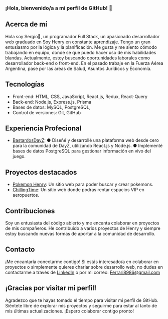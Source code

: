 ### ¡Hola, bienvenido/a a mi perfil de GitHub! 👋

## Acerca de mí
Hola soy Sergio👋, un programador Full Stack, un apasionado desarrollador web graduado en Soy Henry en constante aprendizaje. Tengo un gran entusiasmo por la lógica y la planificación.
Me gusta y me siento cómodo trabajando en equipo, donde se que puedo hacer uso de mis habilidades blandas.
Actualmente, estoy buscando oportunidades laborales como desarrollador back-end o front-end.
En el pasado trabaje en la Fuerza Aérea Argentina, pase por las areas de Salud, Asuntos Jurídicos y Economía.

## Tecnologías
- Front-end: HTML, CSS, JavaScript, React.js, Redux, React-Query
- Back-end: Node.js, Express.js, Prisma
- Bases de datos: MySQL, PostgreSQL,
- Control de versiones: Git, GitHub

## Experiencia Profecional

- [BastardosDayZ](https://bastar2.vercel.app/):
  ● Diseñé y desarrollé una plataforma web desde cero para la comunidad de DayZ, 
  utilizando React.js y Node.js. 
  ● Implementé bases de datos PostgreSQL para gestionar información en vivo del 
  juego. 

## Proyectos destacados
- [Pokemon Henry](https://github.com/Kyriokes/PokeApiDE-PI): Un sitio web para poder buscar y crear pokemons.
- [ChillingTime](https://chillingtime.co/):  Un sitio web donde podras rentar espacios VIP en aeropuertos.

## Contribuciones
Soy un entusiasta del código abierto y me encanta colaborar en proyectos de mis compañeros. He contribuido a varios proyectos de Henry y siempre estoy buscando nuevas formas de aportar a la comunidad de desarrollo.

## Contacto
¡Me encantaría conectarme contigo! Si estás interesado/a en colaborar en proyectos o simplemente quieres charlar sobre desarrollo web, no dudes en contactarme a través de [LinkedIn](https://www.linkedin.com/in/sergiofb/) o por mi correo: Ferrari8986@gmail.com

## ¡Gracias por visitar mi perfil!
Agradezco que te hayas tomado el tiempo para visitar mi perfil de GitHub. Siéntete libre de explorar mis proyectos y seguirme para estar al tanto de mis últimas actualizaciones. ¡Espero colaborar contigo pronto!
<!--
**Kyriokes/Kyriokes** is a ✨ _special_ ✨ repository because its `README.md` (this file) appears on your GitHub profile.

Here are some ideas to get you started:

- 🔭 I’m currently working on ...
- 🌱 I’m currently learning ...
- 👯 I’m looking to collaborate on ...
- 🤔 I’m looking for help with ...
- 💬 Ask me about ...
- 📫 How to reach me: ...
- 😄 Pronouns: ...
- ⚡ Fun fact: ...
-->
